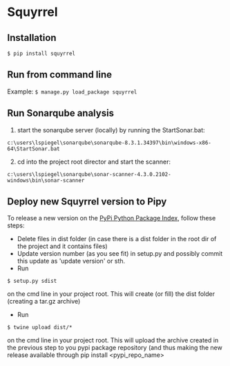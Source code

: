 # Squyrrel

## Installation

```$ pip install squyrrel```

## Run from command line

Example:
```$ manage.py load_package squyrrel```

## Run Sonarqube analysis
1) start the sonarqube server (locally) by running the StartSonar.bat:
```
c:\users\lspiegel\sonarqube\sonarqube-8.3.1.34397\bin\windows-x86-64\StartSonar.bat
```
2) cd into the project root director and start the scanner:
```
c:\users\lspiegel\sonarqube\sonar-scanner-4.3.0.2102-windows\bin\sonar-scanner
```

## Deploy new Squyrrel version to Pipy
To release a new version on the [PyPi Python Package Index](https://pypi.org/), follow these steps: 

* Delete files in dist folder (in case there is a dist folder in the root dir of the project and it contains files) 
* Update version number (as you see fit) in setup.py and possibly commit this update as 'update version' or sth.
* Run 
```
$ setup.py sdist
``` 
on the cmd line in your project root. This will create (or fill) the dist folder (creating a tar.gz archive)
* Run
```
$ twine upload dist/*
```
on the cmd line in your project root. This will upload the archive created in the previous step to you pypi package repository
(and thus making the new release available through pip install <pypi_repo_name>

